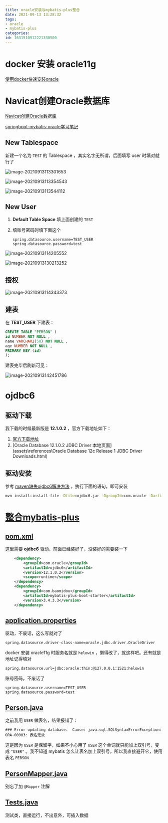 ```yaml
---
title: oracle安装与mybatis-plus整合
date: 2021-09-13 13:28:32
tags: 
- oracle
- mybatis-plus
categories: 
id: 1631510912221330500
---
```


# docker 安装 oracle11g

 [使用docker快速安装oracle](assets\references\使用docker快速安装oracle.html) 

# Navicat创建Oracle数据库

 [Navicat创建Oracle数据库](assets\references\Navicat创建Oracle数据库.html) 

 [springboot-mybatis-oracle学习笔记](assets\references\springboot-mybatis-oracle学习笔记.html) 

## New Tablespace

新建一个名为 `TEST` 的 Tablespace ，其实名字无所谓，后面填写 user 时填对就行了

![image-20210913113301653](assets/images/image-20210913113301653.png)

![image-20210913113354543](assets/images/image-20210913113354543.png)



![image-20210913113544112](assets/images/image-20210913113544112.png)

## New User

1. **Default Table Space** 填上面创建的 `TEST` 

2. 填账号密码时填下面这个

   ```properties
   spring.datasource.username=TEST_USER
   spring.datasource.password=test
   ```

![image-20210913114205552](assets/images/image-20210913114205552.png)

![image-20210913130213252](assets/images/image-20210913130213252.png)

## 授权

![image-20210913114343373](assets/images/image-20210913114343373.png)

## 建表

在 **TEST_USER** 下建表：

```sql
CREATE TABLE "PERSON" (
id NUMBER NOT NULL ,
name VARCHAR2(50) NOT NULL ,
age NUMBER NOT NULL ,
PRIMARY KEY (id)
);
```

建表完毕后刷新可见：

![image-20210913142451786](assets/images/image-20210913142451786.png)

# ojdbc6

## 驱动下载

我下载的时候最新版是 **12.1.0.2** ，官方下载地址如下：

1.  [官方下载地址](https://www.oracle.com/database/technologies/jdbc-upc-downloads.html) 
2.  [Oracle Database 12.1.0.2 JDBC Driver 本地页面](assets\references\Oracle Database 12c Release 1 JDBC Driver Downloads.html) 

## 驱动安装

参考 [maven缺失ojdbc6解决方法](assets\references\maven缺失ojdbc6解决方法.html) ，执行下面的语句，即可安装

```sh
mvn install:install-file -Dfile=ojdbc6.jar -DgroupId=com.oracle -DartifactId=ojdbc6 -Dversion=12.1.0.2 -Dpackaging=jar -DgeneratePom=true
```

# [整合mybatis-plus](assets\references\SpringBoot-Mybatis-plus-master.zip) 

##   [pom.xml](pom.xml) 

这里需要 **ojdbc6** 驱动，前面已经装好了，没装好的需要装一下

```xml
    <dependency>
        <groupId>com.oracle</groupId>
        <artifactId>ojdbc6</artifactId>
        <version>12.1.0.2</version>
        <scope>runtime</scope>
    </dependency>
    <dependency>
        <groupId>com.baomidou</groupId>
        <artifactId>mybatis-plus-boot-starter</artifactId>
        <version>3.4.3.3</version>
    </dependency>
```

##  [application.properties](src\main\resources\application.properties) 

驱动，不废话，这么写就对了

```properties
spring.datasource.driver-class-name=oracle.jdbc.driver.OracleDriver
```

docker 安装 oracle11g 时服务名就是 `helowin` ，懒得改了，就这样吧。还有就是地址记得填对

```properties
spring.datasource.url=jdbc:oracle:thin:@127.0.0.1:1521:helowin
```

账号密码，不废话了

```properties
spring.datasource.username=TEST_USER
spring.datasource.password=test
```

##  [Person.java](src\main\java\com\example\oraclemybaitsplus\entity\Person.java) 

之前我用 `USER` 做表名，结果报错了：

```
### Error updating database.  Cause: java.sql.SQLSyntaxErrorException: ORA-00903: 表名无效
```

这是因为 `USER` 是保留字，如果不小心用了 `USER` 这个单词就只能加上双引号，变成 `"USER"`  。我不知道 mybatis 怎么让表名加上双引号，所以我直接避开它，使用表名 `PERSON` 

##  [PersonMapper.java](src\main\java\com\example\oraclemybaitsplus\mapper\PersonMapper.java) 

别忘了加 `@Mapper` 注解

##   [Tests.java](src\test\java\com\example\oraclemybaitsplus\Tests.java) 

测试类，直接运行，不出意外，可插入数据









